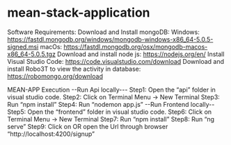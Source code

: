 # mean-stack-application

Software Requirements:
Download and Install mongoDB: 
Windows: https://fastdl.mongodb.org/windows/mongodb-windows-x86_64-5.0.5-signed.msi
macOs: https://fastdl.mongodb.org/osx/mongodb-macos-x86_64-5.0.5.tgz
Download and install node js:
https://nodejs.org/en/
Install Visual Studio Code:
https://code.visualstudio.com/download
Download and install Robo3T to view the activity in database:
https://robomongo.org/download


MEAN-APP Execution
--Run Api locally---
Step1: Open the “api” folder in visual studio code.
Step2: Click on Terminal Menu -> New Terminal
Step3: Run “npm install”
Step4: Run “nodemon app.js”
--Run Frontend locally--
Step5: Open the “frontend” folder in visual studio code.
Step6: Click on Terminal Menu -> New Terminal
Step7: Run “npm install”
Step8: Run “ng serve”
Step9: Click on OR open the Url through browser “http://localhost:4200/signup”





